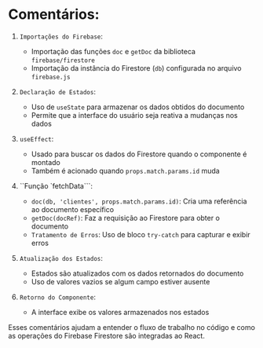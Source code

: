 # Comentários:

1. ``Importações do Firebase``:
   - Importação das funções `doc` e `getDoc` da biblioteca `firebase/firestore`
   - Importação da instância do Firestore (`db`) configurada no arquivo `firebase.js`

2. ``Declaração de Estados``:
   - Uso de `useState` para armazenar os dados obtidos do documento
   - Permite que a interface do usuário seja reativa a mudanças nos dados

3. ```useEffect```:
   - Usado para buscar os dados do Firestore quando o componente é montado
   - Também é acionado quando `props.match.params.id` muda

4. ``Função `fetchData```:
   - `doc(db, 'clientes', props.match.params.id)`: Cria uma referência ao documento específico
   - `getDoc(docRef)`: Faz a requisição ao Firestore para obter o documento
   - ``Tratamento de Erros``: Uso de bloco `try-catch` para capturar e exibir erros

5. ``Atualização dos Estados``:
   - Estados são atualizados com os dados retornados do documento
   - Uso de valores vazios se algum campo estiver ausente

6. ``Retorno do Componente``:
   - A interface exibe os valores armazenados nos estados

Esses comentários ajudam a entender o fluxo de trabalho no código e como as operações do Firebase Firestore são integradas ao React.